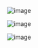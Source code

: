 ![image](https://github.com/user-attachments/assets/108d569c-24bb-4a60-8ad0-f2d39008a7d5)

![image](https://github.com/user-attachments/assets/1f50aeff-ab8f-4a44-a3f2-f61fd226266c)

![image](https://github.com/user-attachments/assets/0522a4cc-6d9e-41e6-9fd1-710bd6113e0a)

